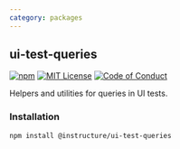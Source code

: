 ```yaml
---
category: packages
---
```


## ui-test-queries

[![npm][npm]][npm-url]
[![MIT License][license-badge]][license]
[![Code of Conduct][coc-badge]][coc]

Helpers and utilities for queries in UI tests.

### Installation

```sh
npm install @instructure/ui-test-queries
```

[npm]: https://img.shields.io/npm/v/@instructure/ui-test-queries.svg
[npm-url]: https://npmjs.com/package/@instructure/ui-test-queries
[license-badge]: https://img.shields.io/npm/l/instructure-ui.svg?style=flat-square
[license]: https://github.com/instructure/instructure-ui/blob/master/LICENSE
[coc-badge]: https://img.shields.io/badge/code%20of-conduct-ff69b4.svg?style=flat-square
[coc]: https://github.com/instructure/instructure-ui/blob/master/CODE_OF_CONDUCT.md
